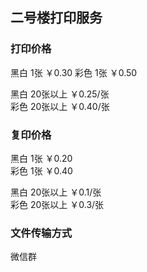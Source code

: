 ## 二号楼打印服务

### 打印价格

黑白 1张 ￥0.30
彩色 1张 ￥0.50  

黑白 20张以上 ￥0.25/张  
彩色 20张以上 ￥0.40/张  


### 复印价格

黑白 1张 ￥0.20  
彩色 1张 ￥0.40  

黑白 20张以上 ￥0.1/张  
彩色 20张以上 ￥0.3/张  

### 文件传输方式

微信群
